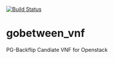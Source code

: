 [![Build Status](https://travis-ci.com/aahad91/gobetween_vnf.svg?branch=master)](https://travis-ci.com/aahad91/gobetween_vnf)
# gobetween_vnf
PG-Backflip Candiate VNF for Openstack
